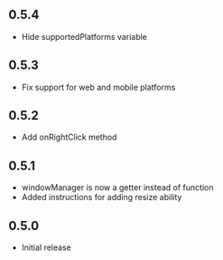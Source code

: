 ## 0.5.4

* Hide supportedPlatforms variable

## 0.5.3

* Fix support for web and mobile platforms

## 0.5.2

* Add onRightClick method

## 0.5.1

* windowManager is now a getter instead of function
* Added instructions for adding resize ability

## 0.5.0

* Initial release
